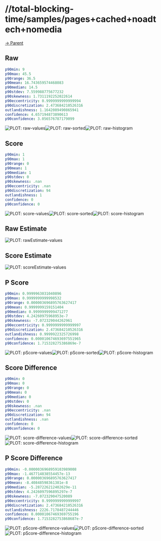 
# //total-blocking-time/samples/pages+cached+noadtech+nomedia

[→ Parent](../..)


## Raw


```yaml
p90min: 9
p90max: 45.5
p90range: 36.5
p90mean: 16.743659574468083
p90median: 14.5
p90stdev: 7.559988775677232
p90skewness: 1.7311192252022614
p90eccentricity: 0.9999999999999994
p90discretization: 2.473684210526316
outlandishness: 1.1642089490865941
confidence: 4.657194873890613
p90confidence: 3.056576787179099

```

![PLOT: raw-values](./raw/values.svg)![PLOT: raw-sorted](./raw/sorted.svg)![PLOT: raw-histogram](./raw/histogram.svg)
## Score


```yaml
p90min: 1
p90max: 1
p90range: 0
p90mean: 1
p90median: 1
p90stdev: 0
p90skewness: .nan
p90eccentricity: .nan
p90discretization: 94
outlandishness: 1
confidence: 0
p90confidence: 0

```

![PLOT: score-values](./score/values.svg)![PLOT: score-sorted](./score/sorted.svg)![PLOT: score-histogram](./score/histogram.svg)
## Raw Estimate

![PLOT: rawEstimate-values](./rawEstimate/values.svg)
## Score Estimate

![PLOT: scoreEstimate-values](./scoreEstimate/values.svg)
## P Score


```yaml
p90min: 0.9999963031040896
p90max: 0.9999999999998532
p90range: 0.000003696895763627417
p90mean: 0.9999999159151404
p90median: 0.9999999999471277
p90stdev: 4.24260975968953e-7
p90skewness: -7.072329044262961
p90eccentricity: 0.9999999999999997
p90discretization: 2.473684210526316
outlandishness: 0.9999922325726998
confidence: 0.000010674693697551965
p90confidence: 1.715328275386869e-7

```

![PLOT: pScore-values](./pScore/values.svg)![PLOT: pScore-sorted](./pScore/sorted.svg)![PLOT: pScore-histogram](./pScore/histogram.svg)
## Score Difference


```yaml
p90min: 0
p90max: 0
p90range: 0
p90mean: 0
p90median: 0
p90stdev: 0
p90skewness: .nan
p90eccentricity: .nan
p90discretization: 94
outlandishness: .nan
confidence: 0
p90confidence: 0

```

![PLOT: score-difference-values](./score-difference/values.svg)![PLOT: score-difference-sorted](./score-difference/sorted.svg)![PLOT: score-difference-histogram](./score-difference/histogram.svg)
## P Score Difference


```yaml
p90min: -0.0000036968959103989008
p90max: -1.467714838554457e-13
p90range: 0.000003696895763627417
p90mean: -8.40848598361381e-8
p90median: -5.287226212402629e-11
p90stdev: 4.2426097596895297e-7
p90skewness: -7.072329047520089
p90eccentricity: 0.9999999999999997
p90discretization: 2.473684210526316
outlandishness: 2226.7178487244446
confidence: 0.00001067469369755196
p90confidence: 1.7153282753868687e-7

```

![PLOT: pScore-difference-values](./pScore-difference/values.svg)![PLOT: pScore-difference-sorted](./pScore-difference/sorted.svg)![PLOT: pScore-difference-histogram](./pScore-difference/histogram.svg)